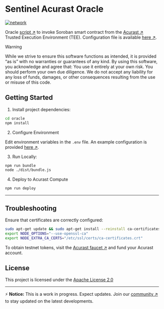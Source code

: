 # Sentinel Acurast Oracle

[![network](https://img.shields.io/badge/network-testnet-purple)](https://stellar.org)

Oracle [script ↗](./oracle/src/index.ts) to invoke Soroban smart contract from the [Acurast ↗](https://acurast.com/) Trusted Execution Environment (TEE). Configuration file is available [here ↗](./oracle/acurast.json).

> [!Warning]
> While we strive to ensure this software functions as intended, it is provided “as is” with no warranties or guarantees of any kind. By using this software, you acknowledge and agree that: You use it entirely at your own risk. You should perform your own due diligence. We do not accept any liability for any loss of funds, damages, or other consequences resulting from the use or misuse of this code.

## Getting Started

1. Install project dependencies:

```bash
cd oracle
npm install
```

2. Configure Environment

Edit environment variables in the `.env` file.
An example configuration is provided [here ↗](./oracle/.env.example).

3. Run Locally:

```bash
npm run bundle
node ./dist/bundle.js
```

4. Deploy to Acurast Compute

```bash
npm run deploy
```

---

## Troubleshooting

Ensure that certificates are correctly configured:

```bash
sudo apt-get update && sudo apt-get install --reinstall ca-certificates
export NODE_OPTIONS="--use-openssl-ca"
export NODE_EXTRA_CA_CERTS="/etc/ssl/certs/ca-certificates.crt"
```

To obtain testnet tokens, visit the [Acurast faucet ↗](https://faucet.acurast.com?address=) and fund your Acurast account.

## License

This project is licensed under the [Apache License 2.0](./LICENSE)

---

⚡ **Notice:** This is a work in progress. Expect updates. Join our [community ↗](https://x.com/sentinel_fi/) to stay updated on the latest developments.
